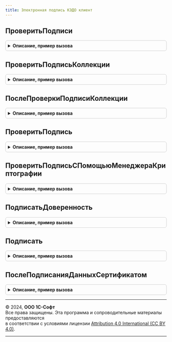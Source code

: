 ```yaml
---
title: Электронная подпись КЭДО клиент
---
```



## ПроверитьПодписи
<details style="margin: 1em 0; padding: 0.5em; border: 1px solid #ccc; border-radius: 6px;">

<summary style="font-weight: bold; cursor: pointer;">Описание, пример вызова</summary>

```bsl

Процедура ПроверитьПодписи(УправляемаяФорма, ОповещениеЗавершения, ПроверяемыеПодписи = Неопределено) Экспорт
```

Пример вызова
```bsl
ЭлектроннаяПодписьКЭДОКлиент.ПроверитьПодписи(УправляемаяФорма, ОповещениеЗавершения, ПроверяемыеПодписи);
```
</details>

## ПроверитьПодписьКоллекции
<details style="margin: 1em 0; padding: 0.5em; border: 1px solid #ccc; border-radius: 6px;">

<summary style="font-weight: bold; cursor: pointer;">Описание, пример вызова</summary>

```bsl

Процедура ПроверитьПодписьКоллекции(Оповещение) Экспорт
```

Пример вызова
```bsl
ЭлектроннаяПодписьКЭДОКлиент.ПроверитьПодписьКоллекции(Оповещение));
```
</details>

## ПослеПроверкиПодписиКоллекции
<details style="margin: 1em 0; padding: 0.5em; border: 1px solid #ccc; border-radius: 6px;">

<summary style="font-weight: bold; cursor: pointer;">Описание, пример вызова</summary>

```bsl

Процедура ПослеПроверкиПодписиКоллекции(Результат, ДополнительныеПараметры) Экспорт
```

Пример вызова
```bsl
ЭлектроннаяПодписьКЭДОКлиент.ПослеПроверкиПодписиКоллекции(Результат, ДополнительныеПараметры) 
```
</details>

## ПроверитьПодпись
<details style="margin: 1em 0; padding: 0.5em; border: 1px solid #ccc; border-radius: 6px;">

<summary style="font-weight: bold; cursor: pointer;">Описание, пример вызова</summary>

```bsl

Процедура ПроверитьПодпись(Оповещение, ПодписанныеДанные, ДанныеПодписи, МенеджерКриптографии = Неопределено, ДатаПодписи = Неопределено) Экспорт
```

Пример вызова
```bsl
ЭлектроннаяПодписьКЭДОКлиент.ПроверитьПодпись(Оповещение, ПодписанныеДанные, ДанныеПодписи, МенеджерКриптографии, ДатаПодписи);
```
</details>

## ПроверитьПодписьСПомощьюМенеджераКриптографии
<details style="margin: 1em 0; padding: 0.5em; border: 1px solid #ccc; border-radius: 6px;">

<summary style="font-weight: bold; cursor: pointer;">Описание, пример вызова</summary>

```bsl

Процедура ПроверитьПодписьСПомощьюМенеджераКриптографии(МенеджерКриптографии, ДополнительныеПараметры) Экспорт
```

Пример вызова
```bsl
ЭлектроннаяПодписьКЭДОКлиент.ПроверитьПодписьСПомощьюМенеджераКриптографии(МенеджерКриптографии, ДополнительныеПараметры) 
```
</details>

## ПодписатьДоверенность
<details style="margin: 1em 0; padding: 0.5em; border: 1px solid #ccc; border-radius: 6px;">

<summary style="font-weight: bold; cursor: pointer;">Описание, пример вызова</summary>

```bsl

Процедура ПодписатьДоверенность(УправляемаяФорма, Объект, АдресДанных, ОбработкаЗавершения) Экспорт
```

Пример вызова
```bsl
ЭлектроннаяПодписьКЭДОКлиент.ПодписатьДоверенность(УправляемаяФорма, Объект, АдресДанных, ОбработкаЗавершения) 
```
</details>

## Подписать
<details style="margin: 1em 0; padding: 0.5em; border: 1px solid #ccc; border-radius: 6px;">

<summary style="font-weight: bold; cursor: pointer;">Описание, пример вызова</summary>

```bsl

Процедура Подписать(УправляемаяФорма, ОписаниеДанных, ОбработкаЗавершения, ОбработкаЗавершенияСОшибкой = Неопределено) Экспорт
```

Пример вызова
```bsl
ЭлектроннаяПодписьКЭДОКлиент.Подписать(УправляемаяФорма, ОписаниеДанных, ОбработкаЗавершения, ОбработкаЗавершенияСОшибкой);
```
</details>

## ПослеПодписанияДанныхСертификатом
<details style="margin: 1em 0; padding: 0.5em; border: 1px solid #ccc; border-radius: 6px;">

<summary style="font-weight: bold; cursor: pointer;">Описание, пример вызова</summary>

```bsl

Процедура ПослеПодписанияДанныхСертификатом(Результат, ДополнительныеПараметры) Экспорт
```

Пример вызова
```bsl
ЭлектроннаяПодписьКЭДОКлиент.ПослеПодписанияДанныхСертификатом(Результат, ДополнительныеПараметры) 
```
</details>

---

© 2024, **ООО 1С-Софт**  
Все права защищены. Эта программа и сопроводительные материалы предоставляются  
в соответствии с условиями лицензии [Attribution 4.0 International (CC BY 4.0)](https://creativecommons.org/licenses/by/4.0/legalcode).

---
